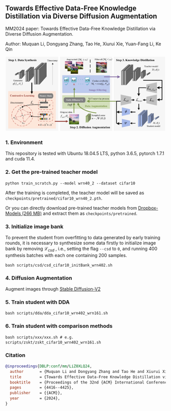 ## Towards Effective Data-Free Knowledge Distillation via Diverse Diffusion Augmentation

MM2024 paper: Towards Effective Data-Free Knowledge Distillation via Diverse Diffusion Augmentation.

Author: Muquan Li,  Dongyang Zhang,  Tao He,  Xiurui Xie,  Yuan-Fang Li,  Ke Qin

<img src="images/overview.png">

### 1. Environment

This repository is tested with Ubuntu 18.04.5 LTS, python 3.6.5, pytorch 1.7.1 and cuda 11.4.

### 2. Get the pre-trained teacher model

```
python train_scratch.py --model wrn40_2 --dataset cifar10
```

After the training is completed, the teacher model will be saved as `checkpoints/pretrained/cifar10_wrn40_2.pth`.

Or you can directly download pre-trained teacher models from [Dropbox-Models (266 MB)](https://www.dropbox.com/sh/w8xehuk7debnka3/AABhoazFReE_5mMeyvb4iUWoa?dl=0) and extract them as `checkpoints/pretrained`.

### 3. Initialize image bank

To prevent the student from overfitting to data generated by early training rounds, it is necessary to synthesize some data firstly to initialize image bank by removing $\mathcal{L}_{csd}$ , i.e., setting the flag `--csd` to `0`, and running 400 synthesis batches with each one containing 200 samples.

```
bash scripts/csd/csd_cifar10_initBank_wrn402.sh
```

### 4. Diffusion Augmentation

Augment images through [Stable Diffusion-V2](https://huggingface.co/spaces/lambdalabs/stable-diffusion-image-variations)

### 5. Train student with DDA

```
bash scripts/dda/dda_cifar10_wrn402_wrn161.sh
```

### 6. Train student with comparison methods

```
bash scripts/xxx/xxx.sh # e.g. scripts/zskt/zskt_cifar10_wrn402_wrn161.sh
```

### Citation

```BibTeX
@inproceedings{DBLP:conf/mm/LiZ0XLQ24,
  author       = {Muquan Li and Dongyang Zhang and Tao He and Xiurui Xie and Yuan{-}Fang Li and Ke Qin},
  title        = {Towards Effective Data-Free Knowledge Distillation via Diverse Diffusion Augmentation},
  booktitle    = {Proceedings of the 32nd {ACM} International Conference on Multimedia, {MM} 2024, Melbourne, VIC, Australia, 28 October 2024 - 1 November 2024},
  pages        = {4416--4425},
  publisher    = {{ACM}},
  year         = {2024},
}
```

